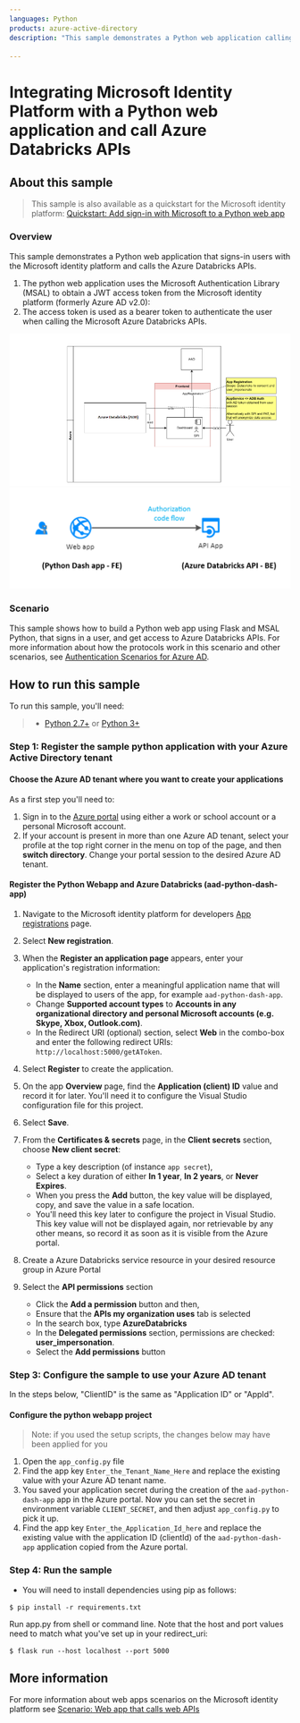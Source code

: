 ```yaml
---
languages: Python
products: azure-active-directory
description: "This sample demonstrates a Python web application calling a Azure Databricks APIs that is secured using Azure Active Directory."

---
```

# Integrating Microsoft Identity Platform with a Python web application and call Azure Databricks APIs

## About this sample

> This sample is also available as a quickstart for the Microsoft identity platform:
[Quickstart: Add sign-in with Microsoft to a Python web app]("https://docs.microsoft.com/azure/active-directory/develop/quickstart-v2-python-webapp")

### Overview

This sample demonstrates a Python web application that signs-in users with the Microsoft identity platform and calls the Azure Databricks APIs.

1. The python web application uses the Microsoft Authentication Library (MSAL) to obtain a JWT access token from the Microsoft identity platform (formerly Azure AD v2.0):
2. The access token is used as a bearer token to authenticate the user when calling the Microsoft Azure Databricks APIs.

![Overview](./ReadmeFiles/topology.png)
![Auth Flow](./ReadmeFiles/auth-flow.png)

### Scenario

This sample shows how to build a Python web app using Flask and MSAL Python,
that signs in a user, and get access to Azure Databricks APIs.
For more information about how the protocols work in this scenario and other scenarios,
see [Authentication Scenarios for Azure AD](https://docs.microsoft.com/en-us/azure/active-directory/develop/active-directory-authentication-scenarios).

## How to run this sample

To run this sample, you'll need:

> - [Python 2.7+](https://www.python.org/downloads/release/python-2713/) or [Python 3+](https://www.python.org/downloads/release/python-364/)


### Step 1:  Register the sample python application with your Azure Active Directory tenant

#### Choose the Azure AD tenant where you want to create your applications

As a first step you'll need to:

1. Sign in to the [Azure portal](https://portal.azure.com) using either a work or school account or a personal Microsoft account.
1. If your account is present in more than one Azure AD tenant, select your profile at the top right corner in the menu on top of the page, and then **switch directory**.
   Change your portal session to the desired Azure AD tenant.

#### Register the Python Webapp and Azure Databricks (aad-python-dash-app)

1. Navigate to the Microsoft identity platform for developers [App registrations](https://go.microsoft.com/fwlink/?linkid=2083908) page.
1. Select **New registration**.
1. When the **Register an application page** appears, enter your application's registration information:
   - In the **Name** section, enter a meaningful application name that will be displayed to users of the app, for example `aad-python-dash-app`.
   - Change **Supported account types** to **Accounts in any organizational directory and personal Microsoft accounts (e.g. Skype, Xbox, Outlook.com)**.
   - In the Redirect URI (optional) section, select **Web** in the combo-box and enter the following redirect URIs: `http://localhost:5000/getAToken`.
1. Select **Register** to create the application.
1. On the app **Overview** page, find the **Application (client) ID** value and record it for later. You'll need it to configure the Visual Studio configuration file for this project.
1. Select **Save**.
1. From the **Certificates & secrets** page, in the **Client secrets** section, choose **New client secret**:

   - Type a key description (of instance `app secret`),
   - Select a key duration of either **In 1 year**, **In 2 years**, or **Never Expires**.
   - When you press the **Add** button, the key value will be displayed, copy, and save the value in a safe location.
   - You'll need this key later to configure the project in Visual Studio. This key value will not be displayed again, nor retrievable by any other means,
     so record it as soon as it is visible from the Azure portal.
1. Create a Azure Databricks service resource in your desired resource group in Azure Portal
1. Select the **API permissions** section
   - Click the **Add a permission** button and then,
   - Ensure that the **APIs my organization uses** tab is selected
   - In the search box, type **AzureDatabricks**
   - In the **Delegated permissions** section, permissions are checked: **user_impersonation**.
   - Select the **Add permissions** button

### Step 3:  Configure the sample to use your Azure AD tenant

In the steps below, "ClientID" is the same as "Application ID" or "AppId".

#### Configure the python webapp project

> Note: if you used the setup scripts, the changes below may have been applied for you

1. Open the `app_config.py` file
1. Find the app key `Enter_the_Tenant_Name_Here` and replace the existing value with your Azure AD tenant name.
1. You saved your application secret during the creation of the `aad-python-dash-app` app in the Azure portal.
   Now you can set the secret in environment variable `CLIENT_SECRET`,
   and then adjust `app_config.py` to pick it up.
1. Find the app key `Enter_the_Application_Id_here` and replace the existing value with the application ID (clientId) of the `aad-python-dash-app` application copied from the Azure portal.


### Step 4: Run the sample

- You will need to install dependencies using pip as follows:
```Shell
$ pip install -r requirements.txt
```

Run app.py from shell or command line. Note that the host and port values need to match what you've set up in your redirect_uri:

```Shell
$ flask run --host localhost --port 5000
```

## More information

For more information about web apps scenarios on the Microsoft identity platform see [Scenario: Web app that calls web APIs](https://learn.microsoft.com/en-us/azure/databricks/dev-tools/api/latest/aad/app-aad-token#configure-an-app-in-azure-portal)
